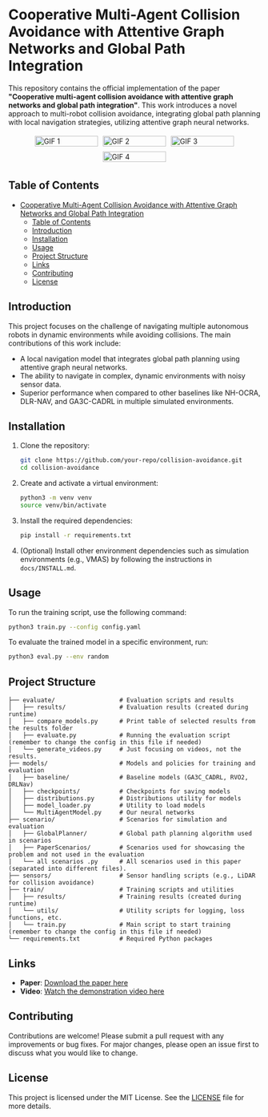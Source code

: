 # Cooperative Multi-Agent Collision Avoidance with Attentive Graph Networks and Global Path Integration

This repository contains the official implementation of the paper **"Cooperative multi-agent collision avoidance with attentive graph networks and global path integration"**. This work introduces a novel approach to multi-robot collision avoidance, integrating global path planning with local navigation strategies, utilizing attentive graph neural networks.

<div style="display: flex; flex-wrap: wrap; justify-content: center;">
  <div style="width: 25%; padding: 5px;">
    <img src="docs/circle_800x600.gif" alt="GIF 1" style="width: 100%;"/>
  </div>

  <div style="width: 25%; padding: 5px;">
    <img src="docs/circle_800x600.gif" alt="GIF 2" style="width: 100%;"/>
  </div>

  <div style="width: 25%; padding: 5px;">
    <img src="docs/circle_800x600.gif" alt="GIF 3" style="width: 100%;"/>
  </div>

  <div style="width: 25%; padding: 5px;">
    <img src="docs/circle_800x600.gif" alt="GIF 4" style="width: 100%;"/>
  </div>
</div>

## Table of Contents
- [Cooperative Multi-Agent Collision Avoidance with Attentive Graph Networks and Global Path Integration](#cooperative-multi-agent-collision-avoidance-with-attentive-graph-networks-and-global-path-integration)
  - [Table of Contents](#table-of-contents)
  - [Introduction](#introduction)
  - [Installation](#installation)
  - [Usage](#usage)
  - [Project Structure](#project-structure)
  - [Links](#links)
  - [Contributing](#contributing)
  - [License](#license)

## Introduction

This project focuses on the challenge of navigating multiple autonomous robots in dynamic environments while avoiding collisions. The main contributions of this work include:
- A local navigation model that integrates global path planning using attentive graph neural networks.
- The ability to navigate in complex, dynamic environments with noisy sensor data.
- Superior performance when compared to other baselines like NH-OCRA, DLR-NAV, and GA3C-CADRL in multiple simulated environments.

## Installation

1. Clone the repository:
   ```bash
   git clone https://github.com/your-repo/collision-avoidance.git
   cd collision-avoidance
   ```

2. Create and activate a virtual environment:
   ```bash
   python3 -m venv venv
   source venv/bin/activate
   ```

3. Install the required dependencies:
   ```bash
   pip install -r requirements.txt
   ```

4. (Optional) Install other environment dependencies such as simulation environments (e.g., VMAS) by following the instructions in `docs/INSTALL.md`.

## Usage

To run the training script, use the following command:
```bash
python3 train.py --config config.yaml
```

To evaluate the trained model in a specific environment, run:
```bash
python3 eval.py --env random
```

## Project Structure
```
├── evaluate/                  # Evaluation scripts and results
│   ├── results/               # Evaluation results (created during runtime)
│   ├── compare_models.py      # Print table of selected results from the results folder
│   ├── evaluate.py            # Running the evaluation script (remember to change the config in this file if needed)
│   └── generate_videos.py     # Just focusing on videos, not the results.
├── models/                    # Models and policies for training and evaluation
│   ├── baseline/              # Baseline models (GA3C_CADRL, RVO2, DRLNav)
│   ├── checkpoints/           # Checkpoints for saving models
│   ├── distributions.py       # Distributions utility for models
│   ├── model_loader.py        # Utility to load models
│   └── MultiAgentModel.py     # Our neural networks
├── scenario/                  # Scenarios for simulation and evaluation
│   ├── GlobalPlanner/         # Global path planning algorithm used in scenarios
│   ├── PaperScenarios/        # Scenarios used for showcasing the problem and not used in the evaluation
|   └── all scenarios .py      # All scenarios used in this paper (separated into different files).
├── sensors/                   # Sensor handling scripts (e.g., LiDAR for collision avoidance)
├── train/                     # Training scripts and utilities
│   ├── results/               # Training results (created during runtime)
│   └── utils/                 # Utility scripts for logging, loss functions, etc.
│   └── train.py               # Main script to start training (remember to change the config in this file if needed)
└── requirements.txt           # Required Python packages
```

## Links

- **Paper**: [Download the paper here](./path-to-your-paper.pdf)  
- **Video**: [Watch the demonstration video here](link-to-video)

## Contributing

Contributions are welcome! Please submit a pull request with any improvements or bug fixes. For major changes, please open an issue first to discuss what you would like to change.

## License

This project is licensed under the MIT License. See the [LICENSE](./LICENSE) file for more details.
